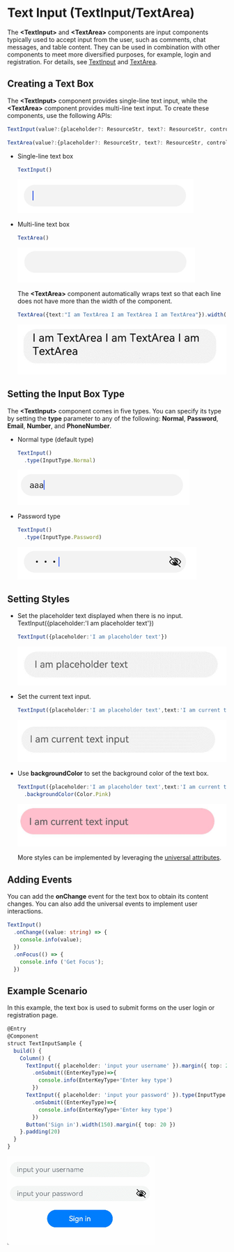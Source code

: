 # Text Input (TextInput/TextArea)


The **\<TextInput>** and **\<TextArea>** components are input components typically used to accept input from the user, such as comments, chat messages, and table content. They can be used in combination with other components to meet more diversified purposes, for example, login and registration. For details, see [TextInput](../reference/arkui-ts/ts-basic-components-textinput.md) and [TextArea](../reference/arkui-ts/ts-basic-components-textarea.md).


## Creating a Text Box

The **\<TextInput>** component provides single-line text input, while the **\<TextArea>** component provides multi-line text input. To create these components, use the following APIs:

```ts
TextInput(value?:{placeholder?: ResourceStr, text?: ResourceStr, controller?: TextInputController})
```

```ts
TextArea(value?:{placeholder?: ResourceStr, text?: ResourceStr, controller?: TextAreaController})
```

- Single-line text box

  ```ts
  TextInput()
  ```

  ![en-us_image_0000001511580844](figures/en-us_image_0000001511580844.png)


- Multi-line text box

  ```ts
  TextArea()
  ```

  ![en-us_image_0000001562940481](figures/en-us_image_0000001562940481.png)

  The **\<TextArea>** component automatically wraps text so that each line does not have more than the width of the component.


  ```ts
  TextArea({text:"I am TextArea I am TextArea I am TextArea"}).width(300)
  ```

  ![en-us_image_0000001511580836](figures/en-us_image_0000001511580836.png)


## Setting the Input Box Type

The **\<TextInput>** component comes in five types. You can specify its type by setting the **type** parameter to any of the following: **Normal**, **Password**, **Email**, **Number**, and **PhoneNumber**.  


- Normal type (default type)

  ```ts
  TextInput()
    .type(InputType.Normal)
  ```

  ![en-us_image_0000001562820765](figures/en-us_image_0000001562820765.png)

- Password type

  ```ts
  TextInput()
    .type(InputType.Password)
  ```

  ![en-us_image_0000001511580840](figures/en-us_image_0000001511580840.png)


## Setting Styles

- Set the placeholder text displayed when there is no input.
  TextInput({placeholder:'I am placeholder text'})


  ```ts
  TextInput({placeholder:'I am placeholder text'})
  ```

  ![en-us_image_0000001511900400](figures/en-us_image_0000001511900400.png)


- Set the current text input.

  ```ts
  TextInput({placeholder:'I am placeholder text',text:'I am current text input'})
  ```

  ![en-us_image_0000001562820761](figures/en-us_image_0000001562820761.png)

- Use **backgroundColor** to set the background color of the text box.

  ```ts
  TextInput({placeholder:'I am placeholder text',text:'I am current text input'})
    .backgroundColor(Color.Pink)
  ```

  ![en-us_image_0000001511740444](figures/en-us_image_0000001511740444.png)

  More styles can be implemented by leveraging the [universal attributes](../reference/arkui-ts/ts-universal-attributes-size.md).


## Adding Events

You can add the **onChange** event for the text box to obtain its content changes. You can also add the universal events to implement user interactions.



```ts
TextInput()
  .onChange((value: string) => {
    console.info(value);
  })
  .onFocus(() => {
    console.info ('Get Focus');
  })
```


## Example Scenario

In this example, the text box is used to submit forms on the user login or registration page.

```ts
@Entry
@Component
struct TextInputSample {
  build() {
    Column() {
      TextInput({ placeholder: 'input your username' }).margin({ top: 20 })
        .onSubmit((EnterKeyType)=>{
          console.info(EnterKeyType+'Enter key type')
        })
      TextInput({ placeholder: 'input your password' }).type(InputType.Password).margin({ top: 20 })
        .onSubmit((EnterKeyType)=>{
          console.info(EnterKeyType+'Enter key type')
        })
      Button('Sign in').width(150).margin({ top: 20 })
    }.padding(20)
  }
}
```


![TextInputGIF](figures/TextInputGIF.gif)
